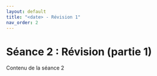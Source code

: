```yaml
---
layout: default
title: "<date> - Révision 1"
nav_order: 2
---
```


# Séance 2 : Révision (partie 1)

Contenu de la séance 2
